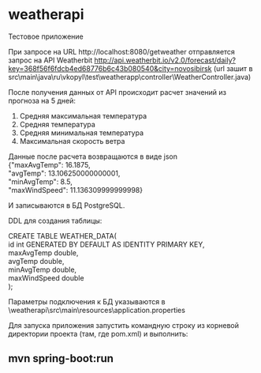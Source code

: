 # weatherapi

Тестовое приложение

При запросе на URL http://localhost:8080/getweather отправляется запрос на API Weatherbit
http://api.weatherbit.io/v2.0/forecast/daily?key=368f56f6fdcb4ed68776b6c43b080540&city=novosibirsk
(url зашит в src\main\java\ru\vkopyl\test\weatherapp\controller\WeatherController.java)

После получения данных от API происходит расчет значений из прогноза на 5 дней:
1) Средняя максимальная температура
2) Средняя температура
3) Средняя минимальная температура
4) Максимальная скорость ветра

Данные после расчета возвращаются в виде json  
{"maxAvgTemp": 16.1875,  
 "avgTemp": 13.106250000000001,  
 "minAvgTemp": 8.5,  
 "maxWindSpeed": 11.136309999999998}  

И записываются в БД PostgreSQL.

DDL для создания таблицы: 

CREATE TABLE WEATHER_DATA(  
	id int GENERATED BY DEFAULT AS IDENTITY PRIMARY KEY,  
	maxAvgTemp double,  
	avgTemp double,  
	minAvgTemp double,  
	maxWindSpeed double  
);  

Параметры подключения к БД указываются в \weatherapi\src\main\resources\application.properties

Для запуска приложения запустить командную строку из корневой директории проекта (там, где pom.xml) и выполнить:

## mvn spring-boot:run
